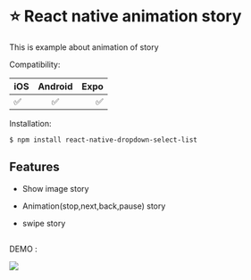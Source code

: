 
# ⭐ React native animation story

This is example about animation of story 




Compatibility:

| iOS  | Android  | Expo |
| :---------------- |:---------------:| -----:|
|  ✅    |  ✅ |  ✅ |


Installation: 
```http
$ npm install react-native-dropdown-select-list
```


## Features

- Show image story

- Animation(stop,next,back,pause) story

- swipe story

## 

DEMO :

![](https://img001.prntscr.com/file/img001/0OlYNj1nR6-ztKJNGbz78A.png)


